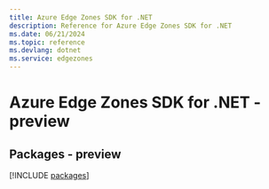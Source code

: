 ```yaml
---
title: Azure Edge Zones SDK for .NET
description: Reference for Azure Edge Zones SDK for .NET
ms.date: 06/21/2024
ms.topic: reference
ms.devlang: dotnet
ms.service: edgezones
---
```

# Azure Edge Zones SDK for .NET - preview
## Packages - preview
[!INCLUDE [packages](edge-zones-index.md)]